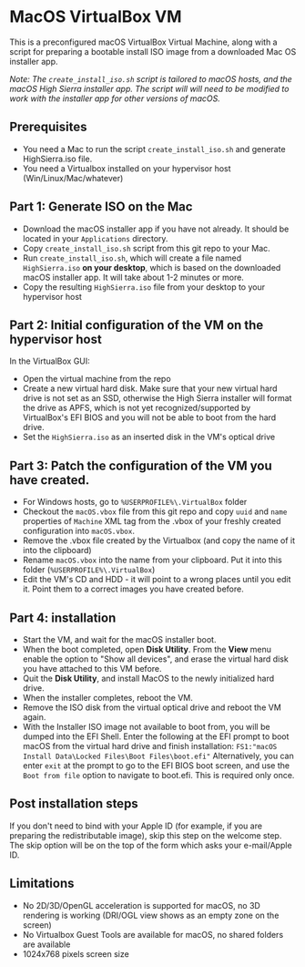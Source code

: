 # MacOS VirtualBox VM

This is a preconfigured macOS VirtualBox Virtual Machine, along with a script for preparing a bootable install ISO image from a downloaded Mac OS installer app.

*Note: The `create_install_iso.sh` script is tailored to macOS hosts, and the macOS High Sierra installer app. The script will will need to be modified to work with the installer app for other versions of macOS.*

## Prerequisites

- You need a Mac to run the script `create_install_iso.sh` and generate HighSierra.iso file.
- You need a Virtualbox installed on your hypervisor host (Win/Linux/Mac/whatever)

## Part 1: Generate ISO on the Mac

- Download the macOS installer app if you have not already. It should be located in your `Applications` directory.
- Copy `create_install_iso.sh` script from this git repo to your Mac.
- Run `create_install_iso.sh`, which will create a file named `HighSierra.iso` **on your desktop**, which is based on the downloaded macOS installer app. It will take about 1-2 minutes or more.
- Copy the resulting `HighSierra.iso` file from your desktop to your hypervisor host

## Part 2: Initial configuration of the VM on the hypervisor host

In the VirtualBox GUI: 
- Open the virtual machine from the repo
- Create a new virtual hard disk. Make sure that your new virtual hard drive is not set as an SSD, otherwise the High Sierra installer will format the drive as APFS, which is not yet recognized/supported by VirtualBox's EFI BIOS and you will not be able to boot from the hard drive.
- Set the `HighSierra.iso` as an inserted disk in the VM's optical drive 
  
## Part 3: Patch the configuration of the VM you have created.

- For Windows hosts, go to `%USERPROFILE%\.VirtualBox` folder
- Checkout the `macOS.vbox` file from this git repo and copy `uuid` and `name` properties of `Machine` XML tag from the .vbox of your freshly created configuration into `macOS.vbox`.
- Remove the .vbox file created by the Virtualbox (and copy the name of it into the clipboard)
- Rename `macOS.vbox` into the name from your clipboard. Put it into this folder (`%USERPROFILE%\.VirtualBox`)
- Edit the VM's CD and HDD - it will point to a wrong places until you edit it. Point them to a correct images you have created before.

## Part 4: installation

- Start the VM, and wait for the macOS installer boot.
- When the boot completed, open **Disk Utility**. From the **View** menu enable the option to "Show all devices", and erase the virtual hard disk you have attached to this VM before.
- Quit the **Disk Utility**, and install MacOS to the newly initialized hard drive.
- When the installer completes, reboot the VM. 
- Remove the ISO disk from the virtual optical drive and reboot the VM again.
- With the Installer ISO image not available to boot from, you will be dumped into the EFI Shell. Enter the following at the EFI prompt to boot macOS from the virtual hard drive and finish installation: `FS1:"macOS Install Data\Locked Files\Boot Files\boot.efi"` Alternatively, you can enter `exit` at the prompt to go to the EFI BIOS boot screen, and use the `Boot from file` option to navigate to boot.efi. This is required only once.

## Post installation steps

If you don't need to bind with your Apple ID (for example, if you are preparing the redistributable image), skip this step on the welcome step. The skip option will be on the top of the form which asks your e-mail/Apple ID.

## Limitations

- No 2D/3D/OpenGL acceleration is supported for macOS, no 3D rendering is working (DRI/OGL view shows as an empty zone on the screen)
- No Virtualbox Guest Tools are available for macOS, no shared folders are available
- 1024x768 pixels screen size
